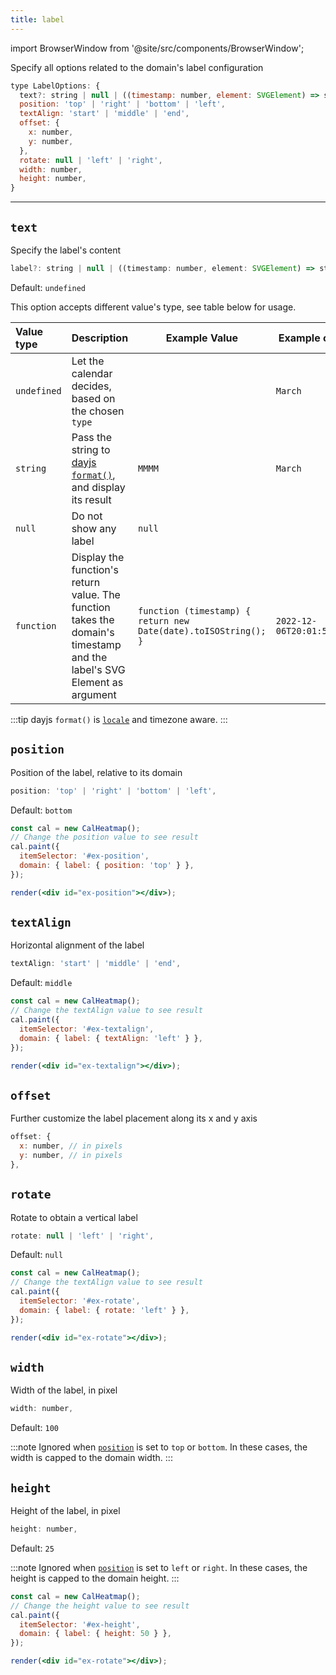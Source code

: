 ```yaml
---
title: label
---
```


import BrowserWindow from '@site/src/components/BrowserWindow';

<p class="subhead">Specify all options related to the domain's label configuration</p>

```js
type LabelOptions: {
  text?: string | null | ((timestamp: number, element: SVGElement) => string);
  position: 'top' | 'right' | 'bottom' | 'left',
  textAlign: 'start' | 'middle' | 'end',
  offset: {
    x: number,
    y: number,
  },
  rotate: null | 'left' | 'right',
  width: number,
  height: number,
}
```

<hr />

## `text`

Specify the label's content

```js
label?: string | null | ((timestamp: number, element: SVGElement) => string);
```

Default: `undefined`

This option accepts different value's type, see table below for usage.

| Value type  | Description                                                                                                            | Example Value                                                   | Example output             |
| :---------- | :--------------------------------------------------------------------------------------------------------------------- | --------------------------------------------------------------- | -------------------------- |
| `undefined` | Let the calendar decides, based on the chosen `type`                                                                   |                                                                 | `March`                    |
| `string`    | Pass the string to [dayjs `format()`](https://day.js.org/docs/en/display/format), and display its result               | `MMMM`                                                          | `March`                    |
| `null`      | Do not show any label                                                                                                  | `null`                                                          |                            |
| `function`  | Display the function's return value. The function takes the domain's timestamp and the label's SVG Element as argument | `function (timestamp) { return new Date(date).toISOString(); }` | `2022-12-06T20:01:51.290Z` |

:::tip
dayjs `format()` is [`locale`](/options/date.md#locale) and timezone aware.
:::

## `position`

Position of the label, relative to its domain

```js
position: 'top' | 'right' | 'bottom' | 'left',
```

Default: `bottom`

<BrowserWindow>

```jsx live noInline
const cal = new CalHeatmap();
// Change the position value to see result
cal.paint({
  itemSelector: '#ex-position',
  domain: { label: { position: 'top' } },
});

render(<div id="ex-position"></div>);
```

</BrowserWindow>

## `textAlign`

Horizontal alignment of the label

```js
textAlign: 'start' | 'middle' | 'end',
```

Default: `middle`

<BrowserWindow>

```jsx live noInline
const cal = new CalHeatmap();
// Change the textAlign value to see result
cal.paint({
  itemSelector: '#ex-textalign',
  domain: { label: { textAlign: 'left' } },
});

render(<div id="ex-textalign"></div>);
```

</BrowserWindow>

## `offset`

Further customize the label placement along its x and y axis

```js
offset: {
  x: number, // in pixels
  y: number, // in pixels
},
```

## `rotate`

Rotate to obtain a vertical label

```js
rotate: null | 'left' | 'right',
```

Default: `null`

<BrowserWindow>

```jsx live noInline
const cal = new CalHeatmap();
// Change the textAlign value to see result
cal.paint({
  itemSelector: '#ex-rotate',
  domain: { label: { rotate: 'left' } },
});

render(<div id="ex-rotate"></div>);
```

</BrowserWindow>

## `width`

Width of the label, in pixel

```js
width: number,
```

Default: `100`

:::note
Ignored when [`position`](#position) is set to `top` or `bottom`.
In these cases, the width is capped to the domain width.
:::

## `height`

Height of the label, in pixel

```js
height: number,
```

Default: `25`

:::note
Ignored when [`position`](#position) is set to `left` or `right`.
In these cases, the height is capped to the domain height.
:::

<BrowserWindow>

```jsx live noInline
const cal = new CalHeatmap();
// Change the height value to see result
cal.paint({
  itemSelector: '#ex-height',
  domain: { label: { height: 50 } },
});

render(<div id="ex-rotate"></div>);
```

</BrowserWindow>
